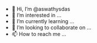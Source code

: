 - 👋 Hi, I’m @aswathysdas
- 👀 I’m interested in ...
- 🌱 I’m currently learning ...
- 💞️ I’m looking to collaborate on ...
- 📫 How to reach me ...

<!---
aswathysdas/aswathysdas is a ✨ special ✨ repository because its `README.md` (this file) appears on your GitHub profile.
You can click the Preview link to take a look at your changes.
--->
